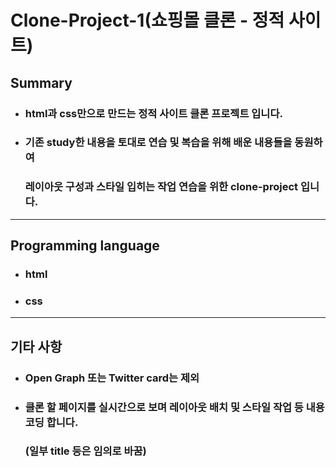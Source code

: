 # Clone-Project-1(쇼핑몰 클론 - 정적 사이트)

## Summary
- ### html과 css만으로 만드는 정적 사이트 클론 프로젝트 입니다.
- ### 기존 study한 내용을 토대로 연습 및 복습을 위해 배운 내용들을 동원하여 
  ### 레이아웃 구성과 스타일 입히는 작업 연습을 위한 clone-project 입니다.

--- 

## Programming language

- ### html
- ### css

---

## 기타 사항

- ### Open Graph 또는 Twitter card는 제외
- ### 클론 할 페이지를 실시간으로 보며 레이아웃 배치 및 스타일 작업 등 내용 코딩 합니다.
  ### (일부 title 등은 임의로 바꿈)